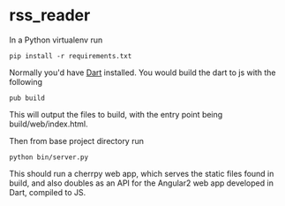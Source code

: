 # rss_reader

In a Python virtualenv run

```
pip install -r requirements.txt
```

Normally you'd have [Dart](https://www.dartlang.org/) installed.  You would build the dart to js with the following

```
pub build
```

This will output the files to build, with the entry point being build/web/index.html.


Then from base project directory run

```
python bin/server.py
```

This should run a cherrpy web app, which serves the static files found in build, and also doubles as an API for the Angular2 web app developed in Dart, compiled to JS.